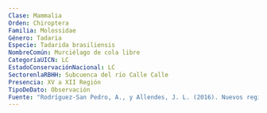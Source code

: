 ```yaml
---
Clase: Mammalia
Orden: Chiroptera
Familia: Molossidae
Género: Tadaria
Especie: Tadarida brasiliensis
NombreComún: Murciélago de cola libre
CategoríaUICN: LC
EstadoConservaciónNacional: LC
SectorenlaRBHH: Subcuenca del río Calle Calle
Presencia: XV a XII Región
TipoDeDato: Observación
Fuente: "Rodríguez-San Pedro, A., y Allendes, J. L. (2016). Nuevos registros y extensión del rango geográfico latitudinal de Tadarida brasiliensis (Chiroptera: Molossidae) en Chile. Mastozoología neotropical, 23(2), 567-569."
---
```

